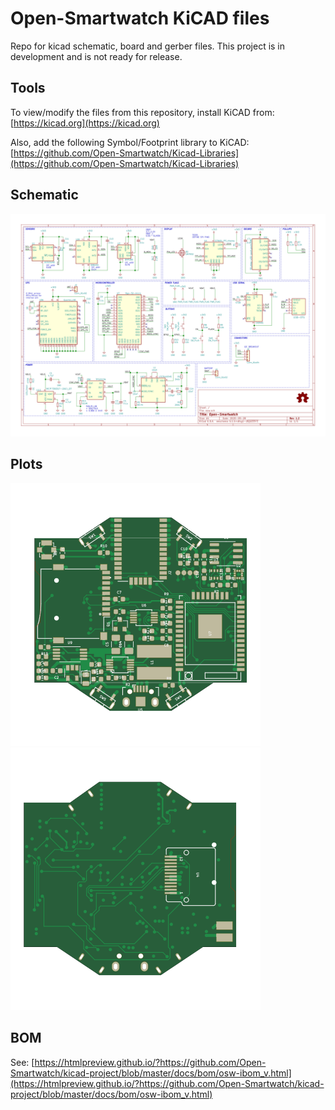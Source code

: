 # Open-Smartwatch KiCAD files

Repo for kicad schematic, board and gerber files. This project is in development and is not ready for release.

## Tools

To view/modify the files from this repository, install KiCAD from: [https://kicad.org](https://kicad.org)

Also, add the following Symbol/Footprint library to KiCAD: [https://github.com/Open-Smartwatch/Kicad-Libraries](https://github.com/Open-Smartwatch/Kicad-Libraries)

## Schematic
[![Schematic](docs/img/osw-schematic.svg)](docs/osw-schematic.pdf)

## Plots
[![front](docs/img/osw-top.svg)](docs/img/osw-top.svg)
[![bottom](docs/img/osw-bottom.svg)](docs/img/osw-bottom.svg)

## BOM

See: [https://htmlpreview.github.io/?https://github.com/Open-Smartwatch/kicad-project/blob/master/docs/bom/osw-ibom_v.html](https://htmlpreview.github.io/?https://github.com/Open-Smartwatch/kicad-project/blob/master/docs/bom/osw-ibom_v.html)
